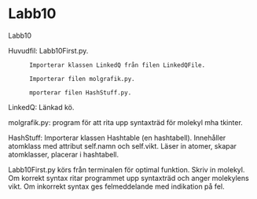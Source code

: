 # Labb10
Labb10

Huvudfil: Labb10First.py.

          Importerar klassen LinkedQ från filen LinkedQFile.
          
          Importerar filen molgrafik.py.
          
          mporterar filen HashStuff.py. 


LinkedQ: Länkad kö.

molgrafik.py: program för att rita upp syntaxträd för molekyl mha tkinter.

HashStuff: Importerar klassen Hashtable (en hashtabell). Innehåller atomklass med attribut self.namn och self.vikt. Läser in atomer, skapar atomklasser,              placerar i hashtabell.


Labb10First.py körs från terminalen för optimal funktion.
Skriv in molekyl. Om korrekt syntax ritar programmet upp syntaxträd och anger molekylens vikt. Om inkorrekt syntax ges felmeddelande med indikation på fel.

